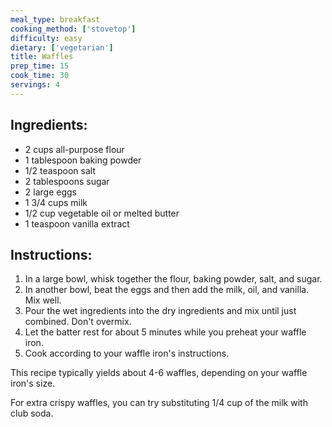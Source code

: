 ```yaml
---
meal_type: breakfast
cooking_method: ['stovetop']
difficulty: easy
dietary: ['vegetarian']
title: Waffles
prep_time: 15
cook_time: 30
servings: 4
---
```


## Ingredients:
- 2 cups all-purpose flour
- 1 tablespoon baking powder
- 1/2 teaspoon salt
- 2 tablespoons sugar
- 2 large eggs
- 1 3/4 cups milk
- 1/2 cup vegetable oil or melted butter
- 1 teaspoon vanilla extract

## Instructions:
1. In a large bowl, whisk together the flour, baking powder, salt, and sugar.
2. In another bowl, beat the eggs and then add the milk, oil, and vanilla. Mix well.
3. Pour the wet ingredients into the dry ingredients and mix until just combined. Don't overmix.
4. Let the batter rest for about 5 minutes while you preheat your waffle iron.
5. Cook according to your waffle iron's instructions.

This recipe typically yields about 4-6 waffles, depending on your waffle iron's size.

For extra crispy waffles, you can try substituting 1/4 cup of the milk with club soda.
